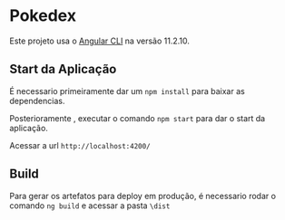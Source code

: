 # Pokedex

Este projeto usa o [Angular CLI](https://github.com/angular/angular-cli) na versão 11.2.10.

## Start da Aplicação

É necessario primeiramente dar um `npm install` para baixar as dependencias.

Posterioramente , executar o comando `npm start` para dar o start da aplicação.

Acessar a url `http://localhost:4200/`

## Build

Para gerar os artefatos para deploy em produção, é necessario rodar o comando `ng build` e acessar a pasta `\dist`
